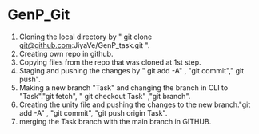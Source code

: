 # GenP_Git
1. Cloning the local directory by " git clone git@github.com:JiyaVe/GenP_task.git ".
2. Creating own repo in github.
3. Copying files from the repo that was cloned at 1st step.
4. Staging and pushing the changes by " git add -A" , "git commit"," git push".
5. Making a new branch  "Task" and changing the branch in CLI to "Task"."git fetch", " git checkout Task" ,"git branch".
6. Creating the unity file and pushing the changes to the new branch."git add -A" , "git commit", "git push origin Task".
7. merging the Task branch with the main branch in GITHUB.
